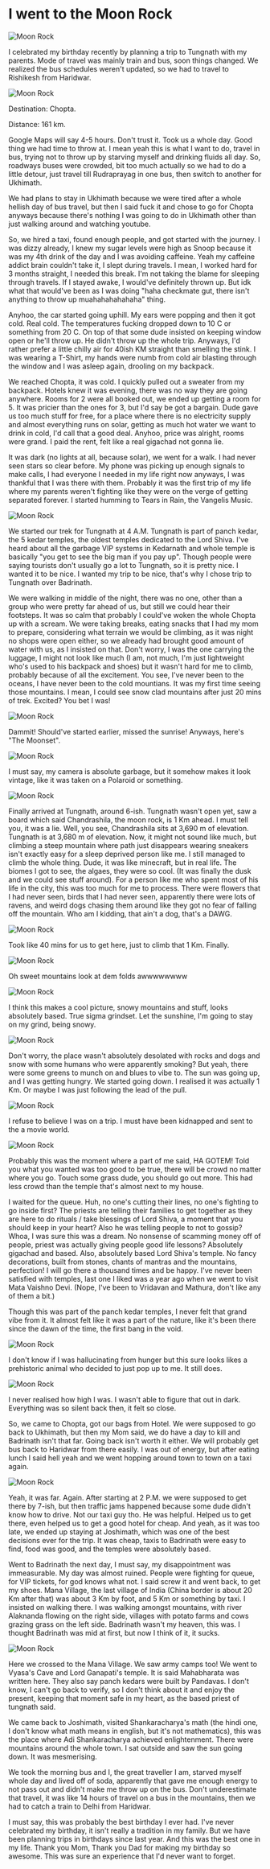 # I went to the Moon Rock

![Moon Rock](./assets/moon-rock-trip_1.jpg)

I celebrated my birthday recently by planning a trip to Tungnath with my parents. Mode of travel was mainly train and bus, soon things changed. We realized the bus schedules weren't updated, so we had to travel to Rishikesh from Haridwar. 

![Moon Rock](./assets/moon-rock-trip_2.png)

Destination: Chopta.

Distance: 161 km. 

Google Maps will say 4-5 hours. Don't trust it. Took us a whole day. Good thing we had time to throw at. I mean yeah this is what I want to do, travel in bus, trying not to throw up by starving myself and drinking fluids all day. So, roadways buses were crowded, bit too much actually so we had to do a little detour, just travel till Rudraprayag in one bus, then switch to another for Ukhimath.

We had plans to stay in Ukhimath because we were tired after a whole hellish day of bus travel, but then I said fuck it and chose to go for Chopta anyways because there's nothing I was going to do in Ukhimath other than just walking around and watching youtube.

So, we hired a taxi, found enough people, and got started with the journey. I was dizzy already, I knew my sugar levels were high as Snoop because it was my 4th drink of the day and I was avoiding caffeine. Yeah my caffeine addict brain couldn't take it, I slept during travels. I mean, I worked hard for 3 months straight, I needed this break. I'm not taking the blame for sleeping through travels. If I stayed awake, I would've definitely thrown up. But idk what that would've been as I was doing "haha checkmate gut, there isn't anything to throw up muahahahahahaha" thing.

Anyhoo, the car started going uphill. My ears were popping and then it got cold. Real cold. The temperatures fucking dropped down to 10 C or something from 20 C. On top of that some dude insisted on keeping window open or he'll throw up. He didn't throw up the whole trip. Anyways, I'd rather prefer a little chilly air for 40ish KM straight than smelling the stink. I was wearing a T-Shirt, my hands were numb from cold air blasting through the window and I was asleep again, drooling on my backpack. 

We reached Chopta, it was cold. I quickly pulled out a sweater from my backpack. Hotels knew it was evening, there was no way they are going anywhere. Rooms for 2 were all booked out, we ended up getting a room for 5. It was pricier than the ones for 3, but I'd say be got a bargain. Dude gave us too much stuff for free, for a place where there is no electricity supply and almost everything runs on solar, getting as much hot water we want to drink in cold, I'd call that a good deal. Anyhoo, price was alright, rooms were grand. I paid the rent, felt like a real gigachad not gonna lie.

It was dark (no lights at all, because solar), we went for a walk. I had never seen stars so clear before. My phone was picking up enough signals to make calls, I had everyone I needed in my life right now anyways, I was thankful that I was there with them. Probably it was the first trip of my life where my parents weren't fighting like they were on the verge of getting separated forever. I started humming to Tears in Rain, the Vangelis Music.

![Moon Rock](./assets/moon-rock-trip_3.jpg)

We started our trek for Tungnath at 4 A.M. Tungnath is part of panch kedar, the 5 kedar temples, the oldest temples dedicated to the Lord Shiva. I've heard about all the garbage VIP systems in Kedarnath and whole temple is basically "you get to see the big man if you pay up". Though people were saying tourists don't usually go a lot to Tungnath, so it is pretty nice. I wanted it to be nice. I wanted my trip to be nice, that's why I chose trip to Tungnath over Badrinath. 

We were walking in middle of the night, there was no one, other than a group who were pretty far ahead of us, but still we could hear their footsteps. It was so calm that probably I could've woken the whole Chopta up with a scream. We were taking breaks, eating snacks that I had my mom to prepare, considering what terrain we would be climbing, as it was night no shops were open either, so we already had brought good amount of water with us, as I insisted on that. Don't worry, I was the one carrying the luggage, I might not look like much (I am, not much, I'm just lightweight who's used to his backpack and shoes) but it wasn't hard for me to climb, probably because of all the excitement. You see, I've never been to the oceans, I have never been to the cold mountians. It was my first time seeing those mountains. I mean, I could see snow clad mountains after just 20 mins of trek. Excited? You bet I was!

![Moon Rock](./assets/moon-rock-trip_4.jpg)

Dammit! Should've started earlier, missed the sunrise! Anyways, here's "The Moonset".

![Moon Rock](./assets/moon-rock-trip_5.jpg)

I must say, my camera is absolute garbage, but it somehow makes it look vintage, like it was taken on a Polaroid or something.

![Moon Rock](./assets/moon-rock-trip_6.jpg)

Finally arrived at Tungnath, around 6-ish. Tungnath wasn't open yet, saw a board which said Chandrashila, the moon rock, is 1 Km ahead. I must tell you, it was a lie. Well, you see, Chandrashila sits at 3,690 m of elevation. Tungnath is at 3,680 m of elevation. Now, it might not sound like much, but climbing a steep mountain where path just disappears wearing sneakers isn't exactly easy for a sleep deprived person like me. I still managed to climb the whole thing. Dude, it was like minecraft, but in real life. The biomes I got to see, the algaes, they were so cool. (It was finally the dusk and we could see stuff around). For a person like me who spent most of his life in the city, this was too much for me to process. There were flowers that I had never seen, birds that I had never seen, apparently there were lots of ravens, and weird dogs chasing them around like they got no fear of falling off the mountain. Who am I kidding, that ain't a dog, that's a DAWG. 

![Moon Rock](./assets/moon-rock-trip_7.jpg)

Took like 40 mins for us to get here, just to climb that 1 Km. Finally.

![Moon Rock](./assets/moon-rock-trip_8.jpg)

Oh sweet mountains look at dem folds awwwwwwww

![Moon Rock](./assets/moon-rock-trip_9.jpg)

I think this makes a cool picture, snowy mountains and stuff, looks absolutely based. True sigma grindset. Let the sunshine, I'm going to stay on my grind, being snowy.

![Moon Rock](./assets/moon-rock-trip_10.jpg)

Don't worry, the place wasn't absolutely desolated with rocks and dogs and snow with some humans who were apparently smoking? But yeah, there were some greens to munch on and blues to vibe to. The sun was going up, and I was getting hungry. We started going down. I realised it was actually 1 Km. Or maybe I was just following the lead of the pull. 

![Moon Rock](./assets/moon-rock-trip_11.jpg)

I refuse to believe I was on a trip. I must have been kidnapped and sent to the a movie world. 

![Moon Rock](./assets/moon-rock-trip_12.jpg)

Probably this was the moment where a part of me said, HA GOTEM! Told you what you wanted was too good to be true, there will be crowd no matter where you go. Touch some grass dude, you should go out more. This had less crowd than the temple that's almost next to my house. 

I waited for the queue. Huh, no one's cutting their lines, no one's fighting to go inside first? The priests are telling their families to get together as they are here to do rituals / take blessings of Lord Shiva, a moment that you should keep in your heart? Also he was telling people to not to gossip? Whoa, I was sure this was a dream. No nonsense of scamming money off of people, priest was actually giving people good life lessons? Absolutely gigachad and based. Also, absolutely based Lord Shiva's temple. No fancy decorations, built from stones, chants of mantras and the mountains, perfection! I will go there a thousand times and be happy. I've never been satisfied with temples, last one I liked was a year ago when we went to visit Mata Vaishno Devi. (Nope, I've been to Vridavan and Mathura, don't like any of them a bit.)

Though this was part of the panch kedar temples, I never felt that grand vibe from it. It almost felt like it was a part of the nature, like it's been there since the dawn of the time, the first bang in the void. 

![Moon Rock](./assets/moon-rock-trip_13.jpg)

I don't know if I was hallucinating from hunger but this sure looks likes a prehistoric animal who decided to just pop up to me. It still does.

![Moon Rock](./assets/moon-rock-trip_14.jpg)

I never realised how high I was. I wasn't able to figure that out in dark. Everything was so silent back then, it felt so close.

So, we came to Chopta, got our bags from Hotel. We were supposed to go back to Ukhimath, but then my Mom said, we do have a day to kill and Badrinath isn't that far. Going back isn't worth it either. We will probably get bus back to Haridwar from there easily. I was out of energy, but after eating lunch I said hell yeah and we went hopping around town to town on a taxi again.

![Moon Rock](./assets/moon-rock-trip_15.jpg)

Yeah, it was far. Again. After starting at 2 P.M. we were supposed to get there by 7-ish, but then traffic jams happened because some dude didn't know how to drive. Not our taxi guy tho. He was helpful. Helped us to get there, even helped us to get a good hotel for cheap. And yeah, as it was too late, we ended up staying at Joshimath, which was one of the best decisions ever for the trip. It was cheap, taxis to Badrinath were easy to find, food was good, and the temples were absolutely based. 

Went to Badrinath the next day, I must say, my disappointment was immeasurable. My day was almost ruined. People were fighting for queue, for VIP tickets, for god knows what not. I said screw it and went back, to get my shoes. Mana Village, the last village of India (China border is about 20 Km after that) was about 3 Km by foot, and 5 Km or something by taxi. I insisted on walking there. I was walking amongst mountains, with river Alaknanda flowing on the right side, villages with potato farms and cows grazing grass on the left side. Badrinath wasn't my heaven, this was. I thought Badrinath was mid at first, but now I think of it, it sucks.

![Moon Rock](./assets/moon-rock-trip_16.jpg)

Here we crossed to the Mana Village. We saw army camps too! We went to Vyasa's Cave and Lord Ganapati's temple. It is said Mahabharata was written here. They also say panch kedars were built by Pandavas. I don't know, I can't go back to verify, so I don't think about it and enjoy the present, keeping that moment safe in my heart, as the based priest of tungnath said. 

We came back to Joshimath, visited Shankaracharya's math (the hindi one, I don't know what math means in english, but it's not mathematics), this was the place where Adi Shankaracharya achieved enlightenment. There were mountains around the whole town. I sat outside and saw the sun going down. It was mesmerising. 

We took the morning bus and I, the great traveller I am, starved myself whole day and lived off of soda, apparently that gave me enough energy to not pass out and didn't make me throw up on the bus. Don't underestimate that travel, it was like 14 hours of travel on a bus in the mountains, then we had to catch a train to Delhi from Haridwar. 

I must say, this was probably the best birthday I ever had. I've never celebrated my birthday, it isn't really a tradition in my family. But we have been planning trips in birthdays since last year. And this was the best one in my life. Thank you Mom, Thank you Dad for making my birthday so awesome. This was sure an experience that I'd never want to forget. 